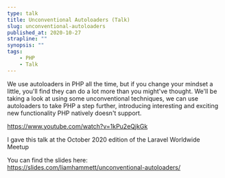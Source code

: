 ```yaml
---
type: talk
title: Unconventional Autoloaders (Talk)
slug: unconventional-autoloaders
published_at: 2020-10-27
strapline: ""
synopsis: ""
tags:
    - PHP
    - Talk
---
```


We use autoloaders in PHP all the time, but if you change your mindset a little, you'll find they can do a lot more than you might've thought. We'll be taking a look at using some unconventional techniques, we can use autoloaders to take PHP a step further, introducing interesting and exciting new functionality PHP natively doesn't support.

<https://www.youtube.com/watch?v=1kPu2eQjkGk>

I gave this talk at the October 2020 edition of the Laravel Worldwide Meetup

You can find the slides here: <https://slides.com/liamhammett/unconventional-autoloaders/>
